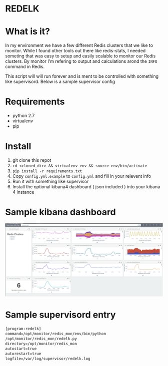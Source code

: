# REDELK


# What is it?
In my environment we have a few different Redis clusters that we like to monitor.  While I found other tools out there like redis-stats, I needed someting that was easy to setup and easily scalable to monitor our Redis clusters.  By monitor I'm refering to output and calculations arond the ```INFO``` command in Redis.

This script will will run forever and is ment to be controlled with something like supervisord.  Below is a sample supervisor config

# Requirements
* python 2.7
* virtualenv
* pip


# Install
1. git clone this repot
2. ```cd <cloned_dir> && virtualenv env && source env/bin/activate ```
3. ```pip install -r requirements.txt``` 
4. Copy ```config.yml.example``` to ```config.yml``` and fill in your relevent info
5. Run it with something like supervisor
6. Install the optional kibana4 dashboard ( json included ) into your kibana 4 instance

# Sample kibana dashboard
![alt text](redis-kibana.png "Example Redis Dashboard")

# Sample supervisord entry

```
[program:redelk]
command=/opt/monitor/redis_mon/env/bin/python /opt/monitor/redis_mon/redelk.py
directory=/opt/monitor/redis_mon
autostart=true
autorestart=true
logfile=/var/log/supervisor/redelk.log
```
